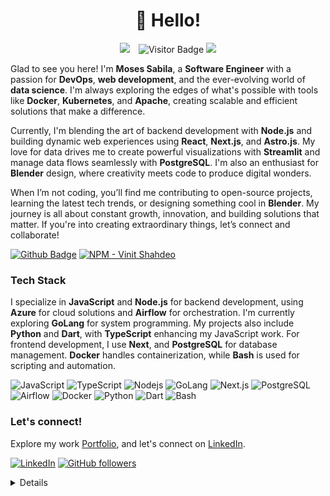 <h1 align='center'>👋 Hello!</h1>
<p align='center'>
<a href="https://wakatime.com/@73032397-dc32-4141-8070-8057d7fa46cb"><img src="https://wakatime.com/badge/user/73032397-dc32-4141-8070-8057d7fa46cb.svg"/></a>
  <a>
    <img src="https://visitor-badge.laobi.icu/badge?page_id=TheODDYSEY.TheODDYSEY" alt="Visitor Badge" style="margin-left: 10px;"/>
  </a>
<a href="https://github.com/TheODDSYEY?tab=repositories"><img src="https://img.shields.io/github/stars/TheODDYSEY?style=flat&logo=github&label=Total%20Stars&color=teal"/></a>
</p>

Glad to see you here! I'm **Moses Sabila**, a **Software Engineer** with a passion for **DevOps**, **web development**, and the ever-evolving world of **data science**. I'm always exploring the edges of what's possible with tools like **Docker**, **Kubernetes**, and **Apache**, creating scalable and efficient solutions that make a difference.

Currently, I'm blending the art of backend development with **Node.js** and building dynamic web experiences using **React**, **Next.js**, and **Astro.js**. My love for data drives me to create powerful visualizations with **Streamlit** and manage data flows seamlessly with **PostgreSQL**. I'm also an enthusiast for **Blender** design, where creativity meets code to produce digital wonders.

When I’m not coding, you’ll find me contributing to open-source projects, learning the latest tech trends, or designing something cool in **Blender**. My journey is all about constant growth, innovation, and building solutions that matter. If you're into creating extraordinary things, let’s connect and collaborate!



[![Github Badge](https://img.shields.io/badge/-@TheODDYSEY-24292e?style=flat&logo=Github&logoColor=white&link=https://github.com/TheODDYSEY)](https://github.com/TheODDYSEY) [![NPM - Vinit Shahdeo](https://img.shields.io/badge/npm-nodejs987-231F20?logo=npm)](https://www.npmjs.com/~nodejs987)
<!-- 
### Projects

Apart from the pinned repositories, I have built:

- 🛡️ [Peerlist README Badges](https://github.com/vinitshahdeo/peerlist-readme-badge/) _(included in [Peerlist official tools](https://peerlist.io/tools/readme-badge))_
- 🔍 [OpenAPI Web Search](https://vinitshahdeo.dev/open-api-web-search) _(part of [GSoC at Postman](https://blog.postman.com/postmans-projects-and-contributors-google-summer-of-code-2023/))_
- 💧 [Water Monitoring System](https://github.com/vinitshahdeo/Water-Monitoring-System) _(part of [Rails Girls Summer Of Code](https://twitter.com/Vinit_Shahdeo/status/1234936360613695489))_
- 🦠 [COVID-19 Tracker](https://github.com/vinitshahdeo/COVID19) _(featured in [newspapers](https://thenewskhazana.com/story/meet-vinit-shahdeo-a-resident-of-jharkhand-has-been-recognized-as-a-github-star-22451/), [blogs](https://www.ranchiblog.in/vinit-shahdeo-github-star-from-jharkhand-india/vinit-shahdeo-github-star-from-india/))_ -->

### Tech Stack

I specialize in **JavaScript** and **Node.js** for backend development, using **Azure** for cloud solutions and **Airflow** for orchestration. I'm currently exploring **GoLang** for system programming. My projects also include **Python** and **Dart**, with **TypeScript** enhancing my JavaScript work. For frontend development, I use **Next**, and **PostgreSQL** for database management. **Docker** handles containerization, while **Bash** is used for scripting and automation.

![JavaScript](https://img.shields.io/badge/JavaScript-F7DF1E?logo=javascript&logoColor=black)
![TypeScript](https://img.shields.io/badge/TypeScript-007ACC?logo=typescript&logoColor=white)
![Nodejs](https://img.shields.io/badge/Node.js-43853D?logo=node.js&logoColor=white)
![GoLang](https://img.shields.io/badge/-Golang-00ADD8?logo=go&logoColor=white)
![Next.js](https://img.shields.io/badge/Next.js-000000?logo=next.js&logoColor=white)
![PostgreSQL](https://img.shields.io/badge/PostgreSQL-316192?logo=postgresql&logoColor=white)
![Airflow](https://img.shields.io/badge/-Airflow-0179C5?logo=apache-airflow&logoColor=white)
![Docker](https://img.shields.io/badge/-Docker-2496ED?logo=docker&logoColor=white)
![Python](https://img.shields.io/badge/Python-3776AB?logo=python&logoColor=white)
![Dart](https://img.shields.io/badge/Dart-0175C2?logo=dart&logoColor=white)
![Bash](https://img.shields.io/badge/Bash-4EAA25?logo=gnu-bash&logoColor=white)

### Let's connect!

Explore my work  [Portfolio](https://moses-sabila.vercel.app/), and let's connect on [LinkedIn](https://www.linkedin.com/in/moses-sabila-514492263/).

[![LinkedIn](https://img.shields.io/static/v1.svg?label=LinkedIn&message=Moses-Sabila&logo=linkedin&style=flat&color=blue)](https://www.linkedin.com/in/moses-sabila-514492263/) [![GitHub followers](https://img.shields.io/github/followers/TheODDYSEY.svg?label=Follow%20@TheODDSEY&style=social)](https://github.com/TheODDYSEY/)

<details>
<p align="center">
  <img height="50%" width="auto" src ="https://github-readme-stats.vercel.app/api?username=TheODDYSEY&show_icons=true&count_private=true&theme=darcula&hide_border=true&hide=issues,contribs&bg_color=00000000">
  <img height="50%" width="auto" src ="https://github-readme-stats.vercel.app/api/top-langs/?username=TheODDYSEY&layout=compact&hide_border=true&theme=darcula&bg_color=00000000&langs_count=6&hide=jupyter%20notebook,tex,css,php&exclude_repo=Pacman-AI">
  <img src ="https://github-readme-streak-stats.herokuapp.com?user=TheODDYSEY&theme=darcula&hide_border=true&background=FFFFFF00">
  <br>
  <br>
</p>
</details>

<br />
